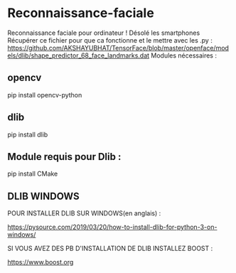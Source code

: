 # Reconnaissance-faciale
Reconnaissance faciale pour ordinateur ! Désolé les smartphones
Récupérer ce fichier pour que ca fonctionne et le mettre avec les .py :
https://github.com/AKSHAYUBHAT/TensorFace/blob/master/openface/models/dlib/shape_predictor_68_face_landmarks.dat
Modules nécessaires :
## opencv
pip install opencv-python
## dlib
pip install dlib
## Module requis pour Dlib :
pip install CMake
## DLIB WINDOWS
POUR INSTALLER DLIB SUR WINDOWS(en anglais) :

https://pysource.com/2019/03/20/how-to-install-dlib-for-python-3-on-windows/

SI VOUS AVEZ DES PB D'INSTALLATION DE DLIB INSTALLEZ BOOST :

https://www.boost.org
